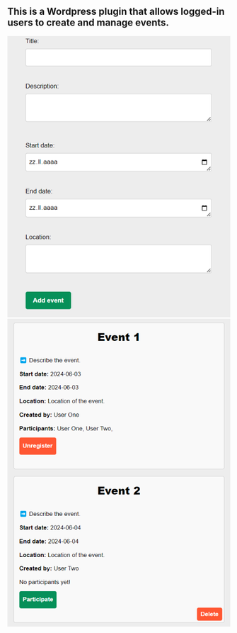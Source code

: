 ## This is a Wordpress plugin that allows logged-in users to create and manage events.

![alt text](https://github.com/Claudiu-Meiu/Simple-Event-Manager/blob/main/img/event-form.png?raw=true) ![alt text](https://github.com/Claudiu-Meiu/Simple-Event-Manager/blob/main/img/events.png?raw=true)
